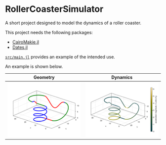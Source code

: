 # RollerCoasterSimulator

A short project designed to model the dynamics of a roller coaster. 

This project needs the following packages:
- [CairoMakie.jl](https://docs.makie.org/stable/explanations/backends/cairomakie/)
- [Dates.jl](https://docs.julialang.org/en/v1/stdlib/Dates/)

[`src/main.jl`](src/main.jl) provides an example of the intended use. 

An example is shown below. 

| Geometry | Dynamics |
|-----|------|
| ![Geometry](figures/egReadMe1.png) | ![Dynamics](figures/egReadMe2.png) |
